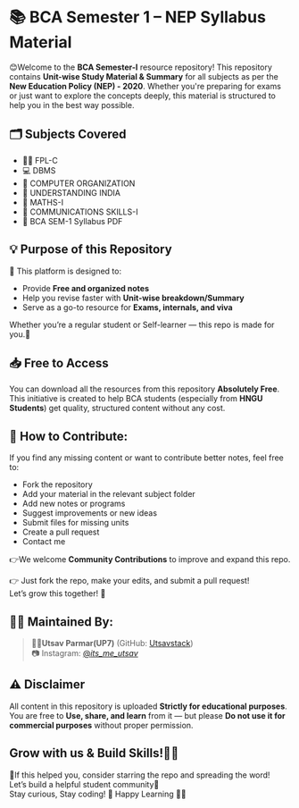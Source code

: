 
# 📚 BCA Semester 1 – NEP Syllabus Material

😊Welcome to the **BCA Semester-I** resource repository! This repository contains **Unit-wise Study Material & Summary** for all subjects as per the **New Education Policy (NEP) - 2020**. Whether you're preparing for exams or just want to explore the concepts deeply, this material is structured to help you in the best way possible.

## 🗂️ Subjects Covered

- 🧑‍💻 FPL-C
- 💻 DBMS
- 📁 COMPUTER ORGANIZATION
- 📙 UNDERSTANDING INDIA
- 📗 MATHS-I
- 📘 COMMUNICATIONS SKILLS-I
- 📝 BCA SEM-1 Syllabus PDF

## 💡 Purpose of this Repository

🎯 This platform is designed to:

- Provide **Free and organized notes**
- Help you revise faster with **Unit-wise breakdown/Summary**
- Serve as a go-to resource for **Exams, internals, and viva**

Whether you’re a regular student or Self-learner — this repo is made for you.💪


## 📥 Free to Access

You can download all the resources from this repository **Absolutely Free**.
This initiative is created to help BCA students (especially from **HNGU Students**) get quality, structured content without any cost.

## 🤝 How to Contribute:

If you find any missing content or want to contribute better notes, feel free to:
- Fork the repository
- Add your material in the relevant subject folder
- Add new notes or programs
- Suggest improvements or new ideas
- Submit files for missing units
- Create a pull request
- Contact me

👉We welcome **Community Contributions** to improve and expand this repo.

👉 Just fork the repo, make your edits, and submit a pull request!  
Let’s grow this together! 🌱

## 🙋‍♂️ Maintained By:

> 🧑‍💻**Utsav Parmar(UP7)**  (GitHub: [Utsavstack](https://github.com/Utsavstack))  
> 📷 Instagram: [@_its_me_utsav_](https://instagram.com/_its_me_utsav_)


## ⚠️ Disclaimer

All content in this repository is uploaded **Strictly for educational purposes**.  
You are free to **Use, share, and learn** from it — but please **Do not use it for commercial purposes** without proper permission.

## Grow with us & Build Skills!🤝🚀

🌟If this helped you, consider starring the repo and spreading the word!  
Let’s build a helpful student community💙  
Stay curious, Stay coding! 🚀
Happy Learning 📘✨
